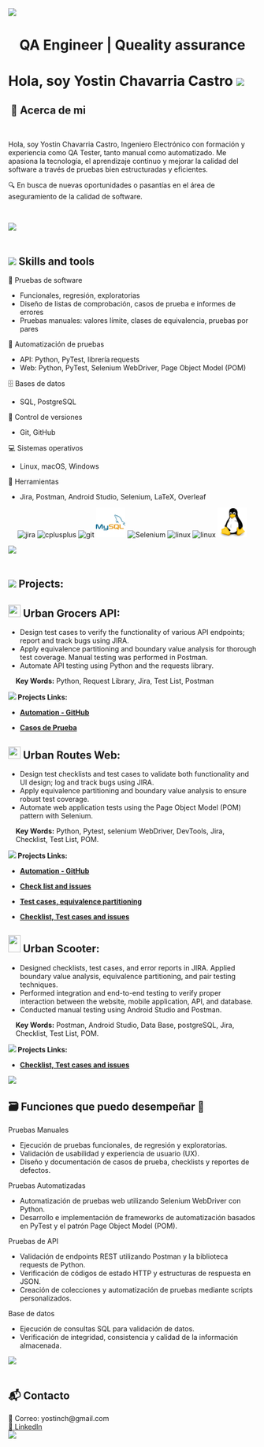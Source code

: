 <header> <link rel="stylesheet" type='text/css' href="https://cdn.jsdelivr.net/gh/devicons/devicon@latest/devicon.min.css" />

</header>

<body>
	<img src="https://user-images.githubusercontent.com/73097560/115834477-dbab4500-a447-11eb-908a-139a6edaec5c.gif">
	<h1 align="center">QA Engineer | Queality assurance</b></h1>
 	<h1 align="left">Hola, soy Yostin Chavarria Castro </b><img src="https://media.giphy.com/media/hvRJCLFzcasrR4ia7z/giphy.gif" width="35"></h1>
	
<!------------ Acerca de mi: ------------>
## <picture><img  width = 50px></picture> **📌 Acerca de mi**
<br>
<!------------ 
<div>
	<p>💡 Apasionado por la tecnología y el aprendizaje constante</p>
	<p>🎓 Ingeniero Electrónico</p>
	<p>🧪 QA Tester Manual Junior</p>
	<p>🤖 QA Tester Automatizado Junior</p>
	<p>🧠 Con habilidades para la resolución de problemas</p>
	<p>🚀 Abierto a pasantías o nuevas oportunidades laborales</p>
	<p>Tengo experiencia en el diseño de listas de comprobación, casos de prueba e informes de incidencias, así como en la ejecución de pruebas manuales y automatizadas, incluyendo pruebas de humo, regresión e identificación de zonas grises.<p>
</div>
------------>
<div>
	<p>Hola, soy Yostin Chavarria Castro, Ingeniero Electrónico con formación y experiencia como QA Tester, tanto manual como automatizado. Me apasiona la tecnología, el aprendizaje continuo y mejorar la calidad del software a través de pruebas bien estructuradas y eficientes.</p>
	<p>🔍 En busca de nuevas oportunidades o pasantías en el área de aseguramiento de la calidad de software.<p>
</div>
<br>

<img src="https://user-images.githubusercontent.com/73097560/115834477-dbab4500-a447-11eb-908a-139a6edaec5c.gif"><br><br>

<!------------ Skills and tools ------------>
## <img src="https://i.pinimg.com/originals/a6/8e/88/a68e88e5d3ecfb89ccec6859420e0514.gif" width ="25"><b> Skills and tools</b>

<p align="center">
		<p>🧪 Pruebas de software<p>
		<ul>
			<li>Funcionales, regresión, exploratorias</li>
			<li>Diseño de listas de comprobación, casos de prueba e informes de errores</li>
			<li>Pruebas manuales: valores límite, clases de equivalencia, pruebas por pares</li>
		</ul>
		<p>🤖 Automatización de pruebas<p>
		<ul>
			<li>API: Python, PyTest, librería requests</li>
			<li>Web: Python, PyTest, Selenium WebDriver, Page Object Model (POM)</li>
		</ul>
		<p>🗄️ Bases de datos<p>
		<ul>
			<li>SQL, PostgreSQL</li>
		</ul>
		<p>🔁 Control de versiones<p>
		<ul>
			<li>Git, GitHub</li>
		</ul>
		<p>💻 Sistemas operativos<p>
		<ul>
			<li>Linux, macOS, Windows</li>
		</ul>
		<p>🧰 Herramientas<p>
		<ul>
			<li>Jira, Postman, Android Studio, Selenium, LaTeX, Overleaf</li>
		</ul>
	<p align="center">
		<!-- JIRA -->
		<img src="https://cdn.jsdelivr.net/gh/devicons/devicon@latest/icons/jira/jira-original-wordmark.svg" alt="jira" width="60" height="60"/>
		<!-- Python -->
		<img src="https://cdn.jsdelivr.net/gh/devicons/devicon@latest/icons/python/python-original-wordmark.svg" alt="cplusplus" width="60" height="60"/>
		<!-- GIT -->
		<img src="https://cdn.jsdelivr.net/gh/devicons/devicon@latest/icons/git/git-plain-wordmark.svg" alt="git" width="60" height="60"/>
		<!--My SQL -->
		<img src="https://raw.githubusercontent.com/devicons/devicon/master/icons/mysql/mysql-original-wordmark.svg" alt="mysql" width="60" height="60"/>
		<!-- Selenium -->
		<img src="https://cdn.jsdelivr.net/gh/devicons/devicon@latest/icons/selenium/selenium-original.svg" alt="Selenium" width="60" height="60"/> 
		<!-- Android studio -->
		<img src="https://cdn.jsdelivr.net/gh/devicons/devicon@latest/icons/androidstudio/androidstudio-plain-wordmark.svg" alt="linux" width="60" height="90"/> 
		<!-- POSTMAN -->
		<img src="https://cdn.jsdelivr.net/gh/devicons/devicon@latest/icons/postman/postman-plain-wordmark.svg" alt="linux" width="80" height="120"/> 
		<!-- Linux -->
		<img src="https://raw.githubusercontent.com/devicons/devicon/master/icons/linux/linux-original.svg" alt="linux" width="60" height="60"/> 
	</p> 
  </p> 

<!------------ Acerca de mi: ------------>
<img src="https://user-images.githubusercontent.com/73097560/115834477-dbab4500-a447-11eb-908a-139a6edaec5c.gif"><br><br>
## <img src="https://i.pinimg.com/originals/4f/a1/7b/4fa17b3d6b97201675a404f72a0a15fe.gif" width ="25"><b> Projects: </b> 

<!------------ Proyecto API: ------------>
## <a href="https://github.com/yostin-chava/qa-project-Urban-Grocers-app-es"> <img src="https://e7.pngegg.com/pngimages/834/715/png-clipart-computer-icons-api-text-logo.png" width="25" height="25"/></a><b> Urban Grocers API: </b> 

<p align="center">
		<!-- API -->
		<ul>
			<li>Design test cases to verify the functionality of various API endpoints; report and track bugs using JIRA.</li>
			<li>Apply equivalence partitioning and boundary value analysis for thorough test coverage. Manual testing was performed in Postman.</li>
			<li>Automate API testing using Python and the requests library.</li>
		</ul>
  		<div>
  			<p style="margin-left: 15px;">
    				<b>Key Words:</b> Python, Request Library, Jira, Test List, Postman
 			</p>
		</div>
  		<div>
			<img src="https://github.com/user-attachments/assets/00207009-2832-49e9-8944-83eaa1bda1fe" width ="25"><b> Projects Links: 
				<ul>
				<a href="https://github.com/yostin-chava/qa-project-Urban-Grocers-app-es"><li><p>Automation - GitHub</p></li></a>
				<a href="https://docs.google.com/spreadsheets/d/1CJVati2FE2ZJACCMiveYNUiDokCHQg8q/edit?usp=sharing&ouid=102903299263068147054&rtpof=true&sd=true"><li><p>Casos de Prueba</p></li></a>
				</ul>
				</b>
		</div>
   </p> 
<!------------ Proyecto WEB: ------------>

## <a href="https://github.com/yostin-chava/qa-project-Urban-Routes-es"> <img src="https://e7.pngegg.com/pngimages/285/477/png-clipart-web-development-web-design-internet-web-hosting-service-world-wide-web-logo-symmetry-thumbnail.png" width="25" height="25"/></a><b> Urban Routes Web: </b> 

<p align="center">
	<p align="center">
		<!-- API -->
		<ul>
			<li>Design test checklists and test cases to validate both functionality and UI design; log and track bugs using JIRA.</li>
			<li>Apply equivalence partitioning and boundary value analysis to ensure robust test coverage.</li>
			<li>Automate web application tests using the Page Object Model (POM) pattern with Selenium.</li>
		</ul>
  		<div>
  			<p style="margin-left: 15px;">
    				<b>Key Words:</b> Python, Pytest, selenium WebDriver, DevTools, Jira, Checklist, Test List, POM.
 			</p>
		</div>
  		<div>
			<img src="https://github.com/user-attachments/assets/00207009-2832-49e9-8944-83eaa1bda1fe" width ="25"><b> Projects Links: 
				<ul>
				<a href="https://github.com/yostin-chava/qa-project-Urban-Routes-es"><li><p>Automation - GitHub</p></li></a>
				<a href="https://docs.google.com/spreadsheets/d/12GQ6bn0m1nXxZ6E_B-hzs9iY--x2E32U/edit?usp=sharing&ouid=102903299263068147054&rtpof=true&sd=true"><li><p>Check list and issues</p></li></a>
				<a href="https://docs.google.com/spreadsheets/d/1h1gUPOs6noZoV1yLDFITd-ohCYlQumul/edit?usp=sharing&ouid=102903299263068147054&rtpof=true&sd=true"><li><p>Test cases, equivalence partitioning</p></li></a>
				<a href="https://docs.google.com/spreadsheets/d/1RqfTAFmxCigGUIWPf1IsMfipRy46A1sI/edit?usp=sharing&ouid=102903299263068147054&rtpof=true&sd=true"><li><p>Checklist, Test cases and issues</p></li></a>
				</ul>
				</b>
		</div>
  	</p>
   </p> 

<!------------ Proyecto hibrido: ------------>

## <a href="https://github.com/yostin-chava/qa-project-Urban-Routes-es"> <img src="https://appmaster.io/api/_files/PqV7MuNwv89GrZvBd4LNNK/download/" width="25" height="35"/></a><b> Urban Scooter: </b> 

<p align="center">
	<p align="center">
		<!-- API -->
		<ul>
			<li>Designed checklists, test cases, and error reports in JIRA. Applied boundary value analysis, equivalence partitioning, and pair testing techniques.</li>
			<li>Performed integration and end-to-end testing to verify proper interaction between the website, mobile application, API, and database.</li>
			<li>Conducted manual testing using Android Studio and Postman.</li>
		</ul>
  		<div>
  			<p style="margin-left: 15px;">
    				<b>Key Words:</b> Postman, Android Studio, Data Base, postgreSQL, Jira, Checklist, Test List, POM.
 			</p>
		</div>
  		<div>
			<img src="https://github.com/user-attachments/assets/00207009-2832-49e9-8944-83eaa1bda1fe" width ="25"><b> Projects Links: 
				<ul>
				<a href="https://docs.google.com/spreadsheets/d/1NNCvepuM6Ma-9toSjPLB44OL9QTp9ZWw/edit?usp=sharing&ouid=102903299263068147054&rtpof=true&sd=true"><li><p>Checklist, Test cases and issues</p></li></a>
				</ul>
				</b>
		</div>
  	</p>
   </p> 
<!--------------------------------- Funciones que puedo desempeñar ------------------------------------------->
<img src="https://user-images.githubusercontent.com/73097560/115834477-dbab4500-a447-11eb-908a-139a6edaec5c.gif"><br>

## <b>🗃️ Funciones que puedo desempeñar 🔌</b>

<p align="center">
		<p>Pruebas Manuales<p>
		<ul>
			<li>Ejecución de pruebas funcionales, de regresión y exploratorias.</li>
			<li>Validación de usabilidad y experiencia de usuario (UX).</li>
			<li>Diseño y documentación de casos de prueba, checklists y reportes de defectos.</li>
		</ul>
  		<p>Pruebas Automatizadas<p>
		<ul>
			<li>Automatización de pruebas web utilizando Selenium WebDriver con Python.</li>
			<li>Desarrollo e implementación de frameworks de automatización basados en PyTest y el patrón Page Object Model (POM).</li>
		</ul>
  		<p>Pruebas de API<p>
		<ul>
			<li>Validación de endpoints REST utilizando Postman y la biblioteca requests de Python.</li>
			<li>Verificación de códigos de estado HTTP y estructuras de respuesta en JSON.</li>
			<li>Creación de colecciones y automatización de pruebas mediante scripts personalizados.</li>
		</ul>
  		<p>Base de datos<p>
		<ul>
			<li>Ejecución de consultas SQL para validación de datos.</li>
			<li>Verificación de integridad, consistencia y calidad de la información almacenada.</li>
		</ul>

<!--------------------------------- Contacto ------------------------------------------->
<img src="https://user-images.githubusercontent.com/73097560/115834477-dbab4500-a447-11eb-908a-139a6edaec5c.gif"><br><br>
## <b> 📬 Contacto</b>

<div>
	<span>📧 Correo: yostinch@gmail.com</span>
	<br>
	<a href="https://www.linkedin.com/in/yostin-chavarria/" target="_blank">🔗 LinkedIn<a/>
</div>

<img src="https://user-images.githubusercontent.com/73097560/115834477-dbab4500-a447-11eb-908a-139a6edaec5c.gif">
</body>
